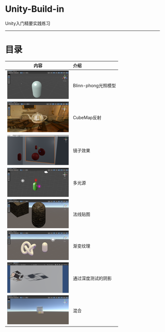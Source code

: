# Unity-Build-in
Unity入门精要实践练习

***

# 目录

内容 | 介绍 | 
:-:|:-|
<img src="Assets\shader\Blinn-phong\Blinn-phong.png" width=200> | Blinn-phong光照模型
<img src="Assets\shader\Cubemap_reflect\res.png" width=200> | CubeMap反射
<img src="Assets\shader\Mirror\res.png" width=200> | 镜子效果
<img src="Assets\shader\Multiple_light_source\res.png" width=200> | 多光源
<img src="Assets\shader\Normal_Mapping\res.png" width=200> | 法线贴图
<img src="Assets\shader\RampTexture\Ramp.png" width=200> | 渐变纹理
<img src="Assets\shader\Shadow\AlphaTestShadow\res.png" width=200> | 通过深度测试的阴影
<img src="Assets\shader\Transparent\Blend\res.png" width=200> | 混合

